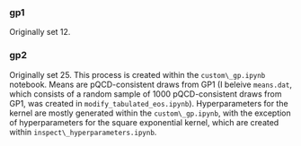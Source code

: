 ### gp1

Originally set 12.

### gp2

Originally set 25. This process is created within the `custom\_gp.ipynb` notebook. Means are pQCD-consistent draws from GP1 (I beleive `means.dat`, which consists of a random sample of 1000 pQCD-consistent draws from GP1, was created in `modify_tabulated_eos.ipynb`). Hyperparameters for the kernel are mostly generated within the `custom\_gp.ipynb`, with the exception of hyperparameters for the square exponential kernel, which are created within `inspect\_hyperparameters.ipynb`.
